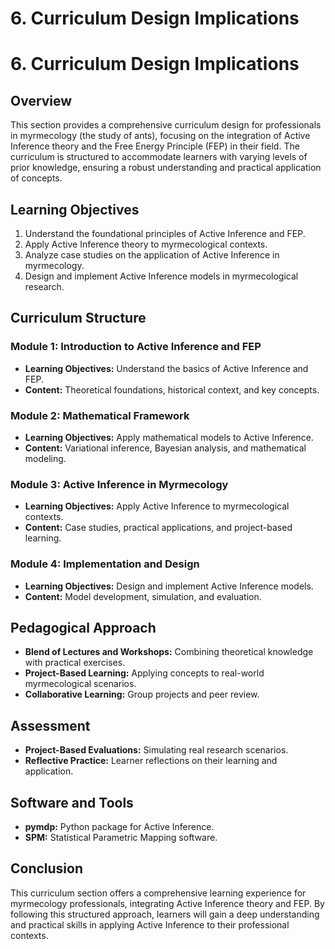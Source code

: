 # 6. Curriculum Design Implications

# 6. Curriculum Design Implications

## Overview

This section provides a comprehensive curriculum design for professionals in myrmecology (the study of ants), focusing on the integration of Active Inference theory and the Free Energy Principle (FEP) in their field. The curriculum is structured to accommodate learners with varying levels of prior knowledge, ensuring a robust understanding and practical application of concepts.

## Learning Objectives

1. Understand the foundational principles of Active Inference and FEP.
2. Apply Active Inference theory to myrmecological contexts.
3. Analyze case studies on the application of Active Inference in myrmecology.
4. Design and implement Active Inference models in myrmecological research.

## Curriculum Structure

### Module 1: Introduction to Active Inference and FEP

- **Learning Objectives:** Understand the basics of Active Inference and FEP.
- **Content:** Theoretical foundations, historical context, and key concepts.

### Module 2: Mathematical Framework

- **Learning Objectives:** Apply mathematical models to Active Inference.
- **Content:** Variational inference, Bayesian analysis, and mathematical modeling.

### Module 3: Active Inference in Myrmecology

- **Learning Objectives:** Apply Active Inference to myrmecological contexts.
- **Content:** Case studies, practical applications, and project-based learning.

### Module 4: Implementation and Design

- **Learning Objectives:** Design and implement Active Inference models.
- **Content:** Model development, simulation, and evaluation.

## Pedagogical Approach

- **Blend of Lectures and Workshops:** Combining theoretical knowledge with practical exercises.
- **Project-Based Learning:** Applying concepts to real-world myrmecological scenarios.
- **Collaborative Learning:** Group projects and peer review.

## Assessment

- **Project-Based Evaluations:** Simulating real research scenarios.
- **Reflective Practice:** Learner reflections on their learning and application.

## Software and Tools

- **pymdp:** Python package for Active Inference.
- **SPM:** Statistical Parametric Mapping software.

## Conclusion

This curriculum section offers a comprehensive learning experience for myrmecology professionals, integrating Active Inference theory and FEP. By following this structured approach, learners will gain a deep understanding and practical skills in applying Active Inference to their professional contexts.